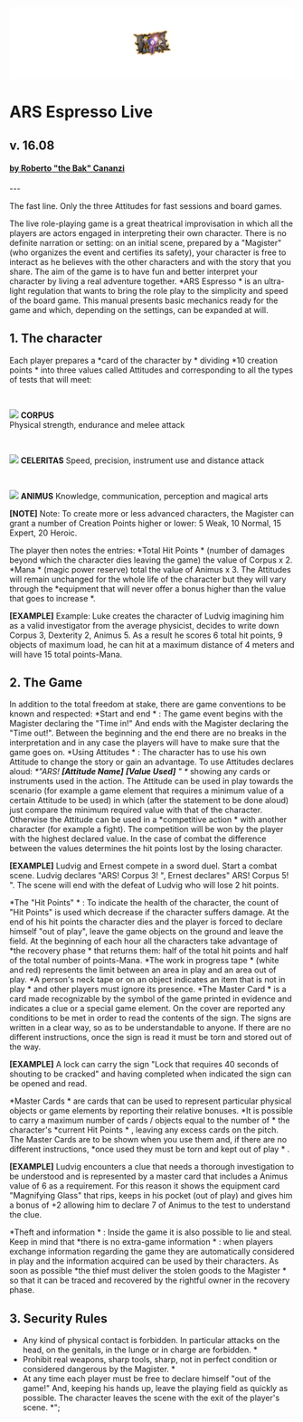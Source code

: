 ![ARS Espresso](https://github.com/ilbak/ars/blob/main/asset/2NUdKbg.png)
# ARS Espresso Live
## v. 16.08
<h4><a href='https://www.ilbak.it'>by Roberto "the Bak" Cananzi</a></h4>
---

The fast line. Only the three Attitudes for fast sessions and board games. 

The live role-playing game is a great theatrical improvisation in which all the players are actors engaged in interpreting their own character.
There is no definite narration or setting: on an initial scene, prepared by a "Magister" (who organizes the event and certifies its safety), your character is free to interact as he believes with the other characters and with the story that you share. The aim of the game is to have fun and better interpret your character by living a real adventure together.
*ARS Espresso * is an ultra-light regulation that wants to bring the role play to the simplicity and speed of the board game. This manual presents basic mechanics ready for the game and which, depending on the settings, can be expanded at will.



## 1. The character
Each player prepares a  *card of the character by * dividing  *10 creation points * into three values ​​called Attitudes and corresponding to all the types of tests that will meet:

<img src="https://i.imgur.com/sfUTZJE.png" style="margin-top:30px;"> **CORPUS**  
Physical strength, endurance and melee attack

<img src="https://i.imgur.com/7hpixK6.png" style="margin-top:30px;"> **CELERITAS** 
Speed, precision, instrument use and distance attack

<img src="https://i.imgur.com/vkP4lCL.png" style="margin-top:30px;"> **ANIMUS** 
Knowledge, communication, perception and magical arts


**[NOTE]**  Note: To create more or less advanced characters, the Magister can grant a number of Creation Points higher or lower: 5 Weak, 10 Normal, 15 Expert, 20 Heroic.

The player then notes the entries:  *Total Hit Points * (number of damages beyond which the character dies leaving the game) the value of Corpus x 2.  *Mana * (magic power reserve) total the value of Animus x 3. The Attitudes will remain unchanged for the whole life of the character but they will vary through the  *equipment that will never offer a bonus higher than the value that goes to increase *.

**[EXAMPLE]** Example: Luke creates the character of Ludvig imagining him as a valid investigator from the average physicist, decides to write down Corpus 3, Dexterity 2, Animus 5. As a result he scores 6 total hit points, 9 objects of maximum load, he can hit at a maximum distance of 4 meters and will have 15 total points-Mana.



## 2. The Game
In addition to the total freedom at stake, there are game conventions to be known and respected:
 *Start and end * : The game event begins with the Magister declaring the "Time in!" And ends with the Magister declaring the "Time out!". Between the beginning and the end there are no breaks in the interpretation and in any case the players will have to make sure that the game goes on.
 *Using Attitudes * : The character has to use his own Attitude to change the story or gain an advantage. To use Attitudes declares aloud: <em> *"ARS! **[Attitude Name]** **[Value Used]** " *</em> showing any cards or instruments used in the action.
The Attitude can be used in play towards the scenario (for example a game element that requires a minimum value of a certain Attitude to be used) in which (after the statement to be done aloud) just compare the minimum required value with that of the character. Otherwise the Attitude can be used in a  *competitive action * with another character (for example a fight). The competition will be won by the player with the highest declared value. In the case of combat the difference between the values ​​determines the hit points lost by the losing character.

**[EXAMPLE]** Ludvig and Ernest compete in a sword duel. Start a combat scene. Ludvig declares "ARS! Corpus 3! ", Ernest declares" ARS! Corpus 5! ". The scene will end with the defeat of Ludvig who will lose 2 hit points.

 *The "Hit Points" * : To indicate the health of the character, the count of "Hit Points" is used which decrease if the character suffers damage. At the end of his hit points the character dies and the player is forced to declare himself "out of play", leave the game objects on the ground and leave the field.
At the beginning of each hour all the characters take advantage of  *the recovery phase * that returns them: half of the total hit points and half of the total number of points-Mana.
 *The work in progress tape * (white and red) represents the limit between an area in play and an area out of play.  *A person's neck tape or on an object indicates an item that is not in play * and other players must ignore its presence.
 *The Master Card * is a card made recognizable by the symbol of the game printed in evidence and indicates a clue or a special game element. On the cover are reported any conditions to be met in order to read the contents of the sign. The signs are written in a clear way, so as to be understandable to anyone. If there are no different instructions, once the sign is read it must be torn and stored out of the way.

**[EXAMPLE]** A lock can carry the sign "Lock that requires 40 seconds of shouting to be cracked" and having completed when indicated the sign can be opened and read.

 *Master Cards * are cards that can be used to represent particular physical objects or game elements by reporting their relative bonuses.  *It is possible to carry a maximum number of cards / objects equal to the number of * the character's  *current Hit Points * , leaving any excess cards on the pitch. The Master Cards are to be shown when you use them and, if there are no different instructions,  *once used they must be torn and kept out of play * .

**[EXAMPLE]** Ludvig encounters a clue that needs a thorough investigation to be understood and is represented by a master card that includes a Animus value of 6 as a requirement. For this reason it shows the equipment card "Magnifying Glass" that rips, keeps in his pocket (out of play) and gives him a bonus of +2 allowing him to declare 7 of Animus to the test to understand the clue.

 *Theft and information * : Inside the game it is also possible to lie and steal. Keep in mind that  *there is no extra-game information * : when players exchange information regarding the game they are automatically considered in play and the information acquired can be used by their characters. As soon as possible  *the thief must deliver the stolen goods to the Magister * so that it can be traced and recovered by the rightful owner in the recovery phase.


## 3. Security Rules
 - Any kind of physical contact is forbidden. In particular attacks on the head, on the genitals, in the lunge or in charge are forbidden. *
 - Prohibit real weapons, sharp tools, sharp, not in perfect condition or considered dangerous by the Magister. *
 - At any time each player must be free to declare himself "out of the game!" And, keeping his hands up, leave the playing field as quickly as possible. The character leaves the scene with the exit of the player's scene. *";
